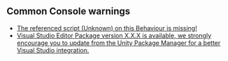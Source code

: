 ## Common Console warnings

- [The referenced script (Unknown) on this Behaviour is missing!](Console%20Warnings/Missing%20Script.md)
- [Visual Studio Editor Package version X.X.X is available, we strongly encourage you to update from the Unity Package Manager for a better Visual Studio integration.](Console%20Warnings/Visual%20Studio%20Package.md)